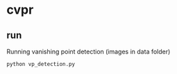 # cvpr

## run
Running vanishing point detection (images in data folder)
```
python vp_detection.py
```
